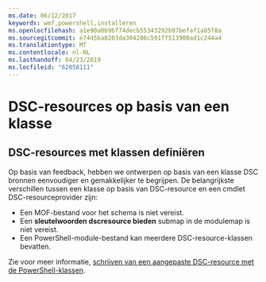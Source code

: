 ```yaml
---
ms.date: 06/12/2017
keywords: wmf,powershell,installeren
ms.openlocfilehash: a1e90a0b96f74decb55343292b97befaf1a85f8a
ms.sourcegitcommit: e7445ba8203da304286c591ff513900ad1c244a4
ms.translationtype: MT
ms.contentlocale: nl-NL
ms.lasthandoff: 04/23/2019
ms.locfileid: "62058111"
---
```

# <a name="class-based-dsc-resources"></a>DSC-resources op basis van een klasse

## <a name="defining-dsc-resources-with-classes"></a>DSC-resources met klassen definiëren

Op basis van feedback, hebben we ontwerpen op basis van een klasse DSC bronnen eenvoudiger en gemakkelijker te begrijpen.
De belangrijkste verschillen tussen een klasse op basis van DSC-resource en een cmdlet DSC-resourceprovider zijn:

* Een MOF-bestand voor het schema is niet vereist.
* Een **sleutelwoorden dscresource bieden** submap in de modulemap is niet vereist.
* Een PowerShell-module-bestand kan meerdere DSC-resource-klassen bevatten.

Zie voor meer informatie, [schrijven van een aangepaste DSC-resource met de PowerShell-klassen](https://msdn.microsoft.com/powershell/dsc/authoringresource).
